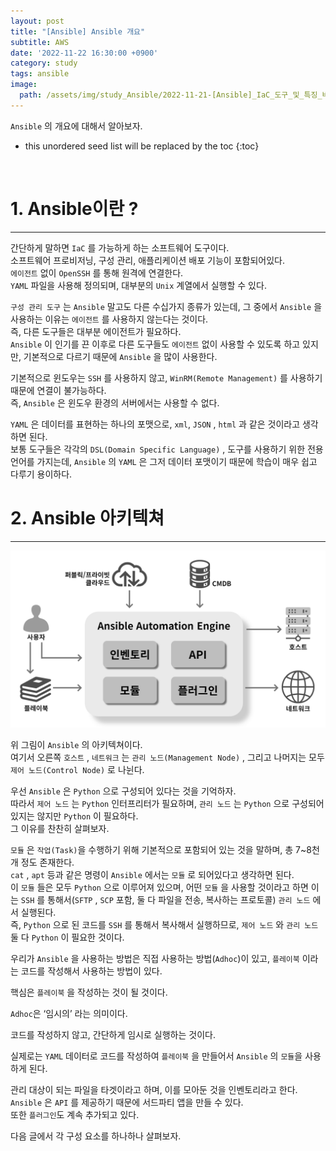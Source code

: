 ```yaml
---
layout: post
title: "[Ansible] Ansible 개요"
subtitle: AWS
date: '2022-11-22 16:30:00 +0900'
category: study
tags: ansible
image:
  path: /assets/img/study_Ansible/2022-11-21-[Ansible]_IaC_도구_및_특징_비교/logo.png
---
```


`Ansible` 의 개요에 대해서 알아보자.<br>

<!--more-->

* this unordered seed list will be replaced by the toc
{:toc}

<br>


# 1. Ansible이란 ?
---

간단하게 말하면 `IaC` 를 가능하게 하는 소프트웨어 도구이다.<br>
소프트웨어 프로비저닝, 구성 관리, 애플리케이션 배포 기능이 포함되어있다.<br>
`에이전트` 없이 `OpenSSH` 를 통해 원격에 연결한다.<br>
`YAML` 파일을 사용해 정의되며, 대부분의 `Unix` 계열에서 실행할 수 있다.<br>

`구성 관리 도구` 는 `Ansible` 말고도 다른 수십가지 종류가 있는데, 그 중에서 `Ansible` 을 사용하는 이유는 `에이전트` 를 사용하지 않는다는 것이다.<br>
즉, 다른 도구들은 대부분 에이전트가 필요하다.<br>
`Ansible` 이 인기를 끈 이후로 다른 도구들도 `에이전트` 없이 사용할 수 있도록 하고 있지만, 기본적으로 다르기 때문에 `Ansible` 을 많이 사용한다.

기본적으로 윈도우는 `SSH` 를 사용하지 않고, `WinRM(Remote Management)` 를 사용하기 때문에 연결이 불가능하다.<br>
즉, `Ansible` 은 윈도우 환경의 서버에서는 사용할 수 없다.<br>

`YAML` 은 데이터를 표현하는 하나의 포맷으로, `xml`, `JSON` , `html` 과 같은 것이라고 생각하면 된다.<br>
보통 도구들은 각각의 `DSL(Domain Specific Language)` , 도구를 사용하기 위한 전용 언어를 가지는데, `Ansible` 의 `YAML` 은 그저 데이터 포맷이기 때문에 학습이 매우 쉽고 다루기 용이하다.

# 2. Ansible 아키텍쳐
---

![1](/assets/img/study_Ansible/2022-11-22-[Ansible]_Ansible_개요/1.png)

위 그림이 `Ansible` 의 아키텍쳐이다.<br>
여기서 오른쪽 `호스트` , `네트워크` 는 `관리 노드(Management Node)` , 그리고 나머지는 모두 `제어 노드(Control Node)` 로 나뉜다.<br>

우선 `Ansible` 은 `Python` 으로 구성되어 있다는 것을 기억하자.<br>
따라서 `제어 노드` 는 `Python` 인터프리터가 필요하며, `관리 노드` 는 `Python` 으로 구성되어 있지는 않지만 `Python` 이 필요하다.<br>
그 이유를 찬찬히 살펴보자.<br>

`모듈` 은 `작업(Task)`을 수행하기 위해 기본적으로 포함되어 있는 것을 말하며, 총 7~8천개 정도 존재한다.<br>
`cat` , `apt` 등과 같은 명령이 `Ansible` 에서는 `모듈` 로 되어있다고 생각하면 된다.<br>
이 `모듈` 들은 모두 `Python` 으로 이루어져 있으며, 어떤 `모듈` 을 사용할 것이라고 하면 이는 `SSH` 를 통해서(`SFTP` , `SCP` 포함, 둘 다 파일을 전송, 복사하는 프로토콜) `관리 노드` 에서 실행된다.<br>
즉, `Python` 으로 된 코드를 `SSH` 를 통해서 복사해서 실행하므로, `제어 노드` 와 `관리 노드` 둘 다 `Python` 이 필요한 것이다.

우리가 `Ansible` 을 사용하는 방법은 직접 사용하는 방법(`Adhoc`)이 있고, `플레이북` 이라는 코드를 작성해서 사용하는 방법이 있다.

핵심은 `플레이북` 을 작성하는 것이 될 것이다.

`Adhoc`은 ‘임시의’ 라는 의미이다.

코드를 작성하지 않고, 간단하게 임시로 실행하는 것이다.

실제로는 `YAML` 데이터로 코드를 작성하여 `플레이북` 을 만들어서 `Ansible` 의 `모듈`을 사용하게 된다.

관리 대상이 되는 파일을 타겟이라고 하며, 이를 모아둔 것을 인벤토리라고 한다.<br>
`Ansible` 은 `API` 를 제공하기 때문에 서드파티 앱을 만들 수 있다.<br>
또한 `플러그인`도 계속 추가되고 있다.

다음 글에서 각 구성 요소를 하나하나 살펴보자.

